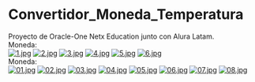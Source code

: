 # Convertidor_Moneda_Temperatura
Proyecto de Oracle-One Netx Education junto con Alura Latam. <br />
Moneda: <br />
[![1.jpg](https://i.postimg.cc/zX1mbh0y/1.jpg)](https://postimg.cc/V54Z2Jyw)
[![2.jpg](https://i.postimg.cc/xCCfZzWf/2.jpg)](https://postimg.cc/2qsNbVkM)
[![3.jpg](https://i.postimg.cc/gj32yPC8/3.jpg)](https://postimg.cc/gLkpd1k2)
[![4.jpg](https://i.postimg.cc/jjCqgNVs/4.jpg)](https://postimg.cc/SXFpjnN5)
[![5.jpg](https://i.postimg.cc/YCCt0gC1/5.jpg)](https://postimg.cc/yktMrD9d)
[![6.jpg](https://i.postimg.cc/R0jmgDQR/6.jpg)](https://postimg.cc/HJ4Fx3Nc)
<br />
Moneda: <br />
[![01.jpg](https://i.postimg.cc/HLW4twT6/01.jpg)](https://postimg.cc/HrKyY7cM)
[![02.jpg](https://i.postimg.cc/k40bLKd3/02.jpg)](https://postimg.cc/zbkvgLB0)
[![03.jpg](https://i.postimg.cc/SKjYsDSb/03.jpg)](https://postimg.cc/CZTxrCnc)
[![04.jpg](https://i.postimg.cc/RVVS4qCj/04.jpg)](https://postimg.cc/vDkFvYVz)
[![05.jpg](https://i.postimg.cc/pr0tpYV3/05.jpg)](https://postimg.cc/p5nSSjFB)
[![06.jpg](https://i.postimg.cc/N0hv90YG/06.jpg)](https://postimg.cc/bZRB4ps4)
[![07.jpg](https://i.postimg.cc/1tHkjcF4/07.jpg)](https://postimg.cc/5YXKHznM)
[![08.jpg](https://i.postimg.cc/cHXzm1qn/08.jpg)](https://postimg.cc/0MKZ5syk)

